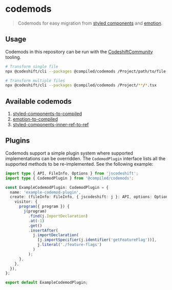 # codemods

> Codemods for easy migration from [styled components](https://styled-components.com/) and [emotion](https://emotion.sh/docs/introduction).

## Usage

Codemods in this repository can be run with the [CodeshiftCommunity](https://www.codeshiftcommunity.com/docs/) tooling.

```bash
# Transform single file
npx @codeshift/cli --packages @compiled/codemods /Project/path/to/file

# Transform multiple files
npx @codeshift/cli --packages @compiled/codemods /Project/**/*.tsx
```

## Available codemods

1. [styled-components-to-compiled](./src/transforms/styled-components-to-compiled)
2. [emotion-to-compiled](./src/transforms/emotion-to-compiled)
3. [styled-components-inner-ref-to-ref](./src/transforms/styled-components-inner-ref-to-ref)

## Plugins

Codemods support a simple plugin system where supported implementations can be overridden. The `CodemodPlugin` interface
lists all the supported methods to be re-implemented. See the following example:

```ts
import type { API, FileInfo, Options } from 'jscodeshift';
import type { CodemodPlugin } from '@compiled/codemods';

const ExampleCodemodPlugin: CodemodPlugin = {
  name: 'example-codemod-plugin',
  create: (fileInfo: FileInfo, { jscodeshift: j }: API, options: Options) => ({
    visitor: {
      program({ program }) {
        j(program)
          .find(j.ImportDeclaration)
          .at(-1)
          .get()
          .insertAfter(
            j.importDeclaration(
              [j.importSpecifier(j.identifier('getFeatureFlag'))],
              j.literal('./feature-flags')
            )
          );
      },
    },
  }),
};

export default ExampleCodemodPlugin;
```
